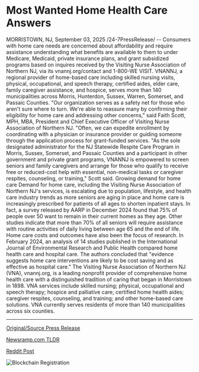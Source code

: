 # Most Wanted Home Health Care Answers

MORRISTOWN, NJ, September 03, 2025 /24-7PressRelease/ -- Consumers with home care needs are concerned about affordability and require assistance understanding what benefits are available to them to under Medicare, Medicaid, private insurance plans, and grant subsidized programs based on inquires received by the Visiting Nurse Association of Northern NJ, via its vnannj.org/contact and 1-800-WE VISIT. VNANNJ, a regional provider of home-based care including skilled nursing visits, physical, occupational, and speech therapy, certified aides, elder care, family caregiver assistance, and hospice, serves more than 140 municipalities across Morris, Hunterdon, Sussex, Warren, Somerset, and Passaic Counties.   "Our organization serves as a safety net for those who aren't sure where to turn. We're able to reassure many by confirming their eligibility for home care and addressing other concerns," said Faith Scott, MPH, MBA, President and Chief Executive Officer of Visiting Nurse Association of Northern NJ. "Often, we can expedite enrollment by coordinating with a physician or insurance provider or guiding someone through the application process for grant-funded services.   "As the sole designated administrator for the NJ Statewide Respite Care Program in Morris, Sussex, Somerset, and Passaic Counties and a participant in other government and private grant programs, VNANNJ is empowered to screen seniors and family caregivers and arrange for those who qualify to receive free or reduced-cost help with essential, non-medical tasks or caregiver respites, counseling, or training," Scott said.   Growing demand for home care Demand for home care, including the Visiting Nurse Association of Northern NJ's services, is escalating due to population, lifestyle, and health care industry trends as more seniors are aging in place and home care is increasingly prescribed for patients of all ages to shorten inpatient stays.   In fact, a survey released by AARP in December 2024 found that 75% of people over 50 want to remain in their current homes as they age. Other studies indicate that more than 70% of all seniors will require assistance with routine activities of daily living between age 65 and the end of life.   Home care costs and outcomes have also been the focus of research. In February 2024, an analysis of 14 studies published in the International Journal of Environmental Research and Public Health compared home health care and hospital care. The authors concluded that "evidence suggests home care interventions are likely to be cost saving and as effective as hospital care."  The Visiting Nurse Association of Northern NJ (VNA), vnannj.org, is a leading nonprofit provider of comprehensive home health care with a distinguished tradition of caring that began in Morristown in 1898. VNA services include skilled nursing; physical, occupational and speech therapy; hospice and palliative care; certified home health aides; caregiver respites, counseling, and training; and other home-based care solutions. VNA currently serves residents of more than 140 municipalities across six counties. 

---

[Original/Source Press Release](https://www.24-7pressrelease.com/press-release/526294/most-wanted-home-health-care-answers)
                    

[Newsramp.com TLDR](https://newsramp.com/curated-news/northern-nj-home-care-demand-surges-as-vnannj-helps-navigate-benefits/3f95ae44fa3a223ddf4ed24ec0055cae) 

 



[Reddit Post](https://www.reddit.com/r/newsramp/comments/1n78dd5/northern_nj_home_care_demand_surges_as_vnannj/) 



![Blockchain Registration](https://cdn.newsramp.app/24-7PressRelease/qrcode/259/3/knotDwoZ.webp)